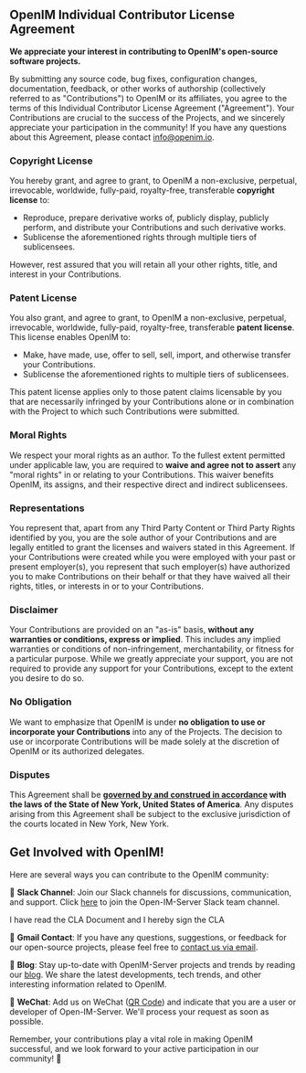 ## OpenIM Individual Contributor License Agreement

**We appreciate your interest in contributing to OpenIM's open-source software projects.**

By submitting any source code, bug fixes, configuration changes, documentation, feedback, or other works of authorship (collectively referred to as "Contributions") to OpenIM or its affiliates, you agree to the terms of this Individual Contributor License Agreement ("Agreement"). Your Contributions are crucial to the success of the Projects, and we sincerely appreciate your participation in the community! If you have any questions about this Agreement, please contact [info@openim.io](https://mail.google.com/mail/u/0/?fs=1&tf=cm&to=info@openim.io).


### Copyright License

You hereby grant, and agree to grant, to OpenIM a non-exclusive, perpetual, irrevocable, worldwide, fully-paid, royalty-free, transferable **copyright license** to:

- Reproduce, prepare derivative works of, publicly display, publicly perform, and distribute your Contributions and such derivative works.
- Sublicense the aforementioned rights through multiple tiers of sublicensees.

However, rest assured that you will retain all your other rights, title, and interest in your Contributions.


### Patent License

You also grant, and agree to grant, to OpenIM a non-exclusive, perpetual, irrevocable, worldwide, fully-paid, royalty-free, transferable **patent license**. This license enables OpenIM to:

- Make, have made, use, offer to sell, sell, import, and otherwise transfer your Contributions.
- Sublicense the aforementioned rights to multiple tiers of sublicensees.

This patent license applies only to those patent claims licensable by you that are necessarily infringed by your Contributions alone or in combination with the Project to which such Contributions were submitted.

### Moral Rights

We respect your moral rights as an author. To the fullest extent permitted under applicable law, you are required to **waive and agree not to assert** any "moral rights" in or relating to your Contributions. This waiver benefits OpenIM, its assigns, and their respective direct and indirect sublicensees.

### Representations

You represent that, apart from any Third Party Content or Third Party Rights identified by you, you are the sole author of your Contributions and are legally entitled to grant the licenses and waivers stated in this Agreement. If your Contributions were created while you were employed with your past or present employer(s), you represent that such employer(s) have authorized you to make Contributions on their behalf or that they have waived all their rights, titles, or interests in or to your Contributions.

### Disclaimer

Your Contributions are provided on an "as-is" basis, **without any warranties or conditions, express or implied**. This includes any implied warranties or conditions of non-infringement, merchantability, or fitness for a particular purpose. While we greatly appreciate your support, you are not required to provide any support for your Contributions, except to the extent you desire to do so.

### No Obligation

We want to emphasize that OpenIM is under **no obligation to use or incorporate your Contributions** into any of the Projects. The decision to use or incorporate Contributions will be made solely at the discretion of OpenIM or its authorized delegates.

### Disputes

This Agreement shall be **[governed by and construed in accordance](https://en.wikipedia.org/wiki/Law_of_New_York_(state)) with the laws of the State of New York, United States of America**. Any disputes arising from this Agreement shall be subject to the exclusive jurisdiction of the courts located in New York, New York.

## Get Involved with OpenIM!

Here are several ways you can contribute to the OpenIM community:

📢 **Slack Channel**: Join our Slack channels for discussions, communication, and support. Click [here](https://join.slack.com/t/openimsdk/shared_invite/zt-1tmoj26uf-_FDy3dowVHBiGvLk9e5Xkg) to join the Open-IM-Server Slack team channel.

I have read the CLA Document and I hereby sign the CLA

📧 **Gmail Contact**: If you have any questions, suggestions, or feedback for our open-source projects, please feel free to [contact us via email](mailto:winxu81@gmail.com).

📖 **Blog**: Stay up-to-date with OpenIM-Server projects and trends by reading our [blog](https://doc.rentsoft.cn/). We share the latest developments, tech trends, and other interesting information related to OpenIM.

📱 **WeChat**: Add us on WeChat ([QR Code]([https://github.com/OpenIMSDK/OpenIM-Docs/blob/main/docs/images/WechatIMG20.jpeg](https://openim-1253691595.cos.ap-nanjing.myqcloud.com/WechatIMG20.jpeg))) and indicate that you are a user or developer of Open-IM-Server. We'll process your request as soon as possible.

Remember, your contributions play a vital role in making OpenIM successful, and we look forward to your active participation in our community! 🙌
